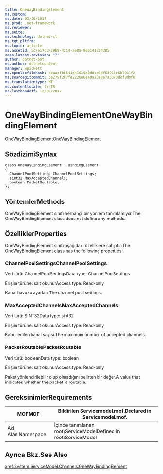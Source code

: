 ```yaml
---
title: OneWayBindingElement
ms.custom: 
ms.date: 03/30/2017
ms.prod: .net-framework
ms.reviewer: 
ms.suite: 
ms.technology: dotnet-clr
ms.tgt_pltfrm: 
ms.topic: article
ms.assetid: 5c7e17c3-39b9-4214-ae08-9e6141734305
caps.latest.revision: "7"
author: dotnet-bot
ms.author: dotnetcontent
manager: wpickett
ms.openlocfilehash: abaacfb6541d41019a8d0cd6df53913c6b7911f2
ms.sourcegitcommit: ce279f2d7fe2220e6ea0a25a8a7a5370ddf8d9f0
ms.translationtype: MT
ms.contentlocale: tr-TR
ms.lasthandoff: 12/02/2017
---
```

# <a name="onewaybindingelement"></a><span data-ttu-id="cc010-102">OneWayBindingElement</span><span class="sxs-lookup"><span data-stu-id="cc010-102">OneWayBindingElement</span></span>
<span data-ttu-id="cc010-103">OneWayBindingElement</span><span class="sxs-lookup"><span data-stu-id="cc010-103">OneWayBindingElement</span></span>  
  
## <a name="syntax"></a><span data-ttu-id="cc010-104">Sözdizimi</span><span class="sxs-lookup"><span data-stu-id="cc010-104">Syntax</span></span>  
  
```  
class OneWayBindingElement : BindingElement  
{  
  ChannelPoolSettings ChannelPoolSettings;  
  sint32 MaxAcceptedChannels;  
  boolean PacketRoutable;  
};  
```  
  
## <a name="methods"></a><span data-ttu-id="cc010-105">Yöntemler</span><span class="sxs-lookup"><span data-stu-id="cc010-105">Methods</span></span>  
 <span data-ttu-id="cc010-106">OneWayBindingElement sınıfı herhangi bir yöntem tanımlamıyor.</span><span class="sxs-lookup"><span data-stu-id="cc010-106">The OneWayBindingElement class does not define any methods.</span></span>  
  
## <a name="properties"></a><span data-ttu-id="cc010-107">Özellikler</span><span class="sxs-lookup"><span data-stu-id="cc010-107">Properties</span></span>  
 <span data-ttu-id="cc010-108">OneWayBindingElement sınıfı aşağıdaki özelliklere sahiptir:</span><span class="sxs-lookup"><span data-stu-id="cc010-108">The OneWayBindingElement class has the following properties:</span></span>  
  
### <a name="channelpoolsettings"></a><span data-ttu-id="cc010-109">ChannelPoolSettings</span><span class="sxs-lookup"><span data-stu-id="cc010-109">ChannelPoolSettings</span></span>  
 <span data-ttu-id="cc010-110">Veri türü: ChannelPoolSettings</span><span class="sxs-lookup"><span data-stu-id="cc010-110">Data type: ChannelPoolSettings</span></span>  
  
 <span data-ttu-id="cc010-111">Erişim türüne: salt okunur</span><span class="sxs-lookup"><span data-stu-id="cc010-111">Access type: Read-only</span></span>  
  
 <span data-ttu-id="cc010-112">Kanal havuzu ayarları.</span><span class="sxs-lookup"><span data-stu-id="cc010-112">The channel pool settings.</span></span>  
  
### <a name="maxacceptedchannels"></a><span data-ttu-id="cc010-113">MaxAcceptedChannels</span><span class="sxs-lookup"><span data-stu-id="cc010-113">MaxAcceptedChannels</span></span>  
 <span data-ttu-id="cc010-114">Veri türü: SINT32</span><span class="sxs-lookup"><span data-stu-id="cc010-114">Data type: sint32</span></span>  
  
 <span data-ttu-id="cc010-115">Erişim türüne: salt okunur</span><span class="sxs-lookup"><span data-stu-id="cc010-115">Access type: Read-only</span></span>  
  
 <span data-ttu-id="cc010-116">Kabul edilen kanal sayısı.</span><span class="sxs-lookup"><span data-stu-id="cc010-116">The maximum number of accepted channels.</span></span>  
  
### <a name="packetroutable"></a><span data-ttu-id="cc010-117">PacketRoutable</span><span class="sxs-lookup"><span data-stu-id="cc010-117">PacketRoutable</span></span>  
 <span data-ttu-id="cc010-118">Veri türü: boolean</span><span class="sxs-lookup"><span data-stu-id="cc010-118">Data type: boolean</span></span>  
  
 <span data-ttu-id="cc010-119">Erişim türüne: salt okunur</span><span class="sxs-lookup"><span data-stu-id="cc010-119">Access type: Read-only</span></span>  
  
 <span data-ttu-id="cc010-120">Paket yönlendirilebilir olup olmadığını belirten bir değer.</span><span class="sxs-lookup"><span data-stu-id="cc010-120">A value that indicates whether the packet is routable.</span></span>  
  
## <a name="requirements"></a><span data-ttu-id="cc010-121">Gereksinimler</span><span class="sxs-lookup"><span data-stu-id="cc010-121">Requirements</span></span>  
  
|<span data-ttu-id="cc010-122">MOF</span><span class="sxs-lookup"><span data-stu-id="cc010-122">MOF</span></span>|<span data-ttu-id="cc010-123">Bildirilen Servicemodel.mof.</span><span class="sxs-lookup"><span data-stu-id="cc010-123">Declared in Servicemodel.mof.</span></span>|  
|---------|-----------------------------------|  
|<span data-ttu-id="cc010-124">Ad Alanı</span><span class="sxs-lookup"><span data-stu-id="cc010-124">Namespace</span></span>|<span data-ttu-id="cc010-125">İçinde tanımlanan root\ServiceModel</span><span class="sxs-lookup"><span data-stu-id="cc010-125">Defined in root\ServiceModel</span></span>|  
  
## <a name="see-also"></a><span data-ttu-id="cc010-126">Ayrıca Bkz.</span><span class="sxs-lookup"><span data-stu-id="cc010-126">See Also</span></span>  
 <xref:System.ServiceModel.Channels.OneWayBindingElement>
